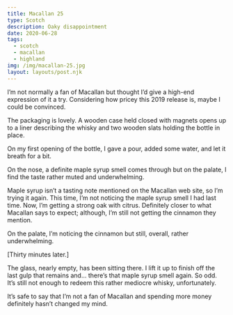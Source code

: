 ```yaml
---
title: Macallan 25
type: Scotch
description: Oaky disappointment
date: 2020-06-28
tags:
  - scotch
  - macallan
  - highland
img: /img/macallan-25.jpg
layout: layouts/post.njk
---
```


I’m not normally a fan of Macallan but thought I’d give a high-end expression of it a try. Considering how pricey this 2019 release is, maybe I could be convinced.

The packaging is lovely. A wooden case held closed with magnets opens up to a liner describing the whisky and two wooden slats holding the bottle in place. 

On my first opening of the bottle, I gave a pour, added some water, and let it breath for a bit. 

On the nose, a definite maple syrup smell comes through but on the palate, I find the taste rather muted and underwhelming. 

Maple syrup isn’t a tasting note mentioned on the Macallan web site, so I’m trying it again. This time, I’m not noticing the maple syrup smell I had last time. Now, I’m getting a strong oak with citrus. Definitely closer to what Macallan says to expect; although, I’m still not getting the cinnamon they mention. 

On the palate, I’m noticing the cinnamon but still, overall, rather underwhelming. 

[Thirty minutes later.] 

The glass, nearly empty, has been sitting there. I lift it up to finish off the last gulp that remains and… there’s that maple syrup smell again. So odd. It’s still not enough to redeem this rather mediocre whisky, unfortunately.

It’s safe to say that I’m not a fan of Macallan and spending more money definitely hasn’t changed my mind. 

